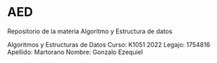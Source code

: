 # AED
Repositorio de la materia Algoritmo y Estructura de datos

Algoritmos y Estructuras de Datos
Curso: K1051
2022
Legajo: 1754816
Apellido: Martorano
Nombre: Gonzalo Ezequiel
